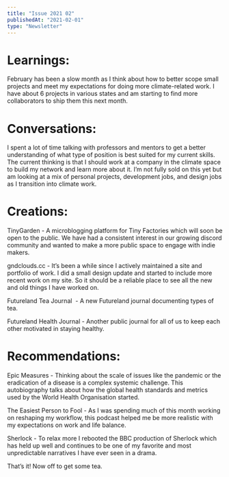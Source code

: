 ```yaml
---
title: "Issue 2021 02"
publishedAt: "2021-02-01"
type: "Newsletter"
---
```


# Learnings:

February has been a slow month as I think about how to better scope small projects and meet my expectations for doing more climate-related work. I have about 6 projects in various states and am starting to find more collaborators to ship them this next month.

# Conversations:

I spent a lot of time talking with professors and mentors to get a better understanding of what type of position is best suited for my current skills. The current thinking is that I should work at a company in the climate space to build my network and learn more about it. I’m not fully sold on this yet but am looking at a mix of personal projects, development jobs, and design jobs as I transition into climate work.

# Creations:

TinyGarden - A microblogging platform for Tiny Factories which will soon be open to the public. We have had a consistent interest in our growing discord community and wanted to make a more public space to engage with indie makers.

gndclouds.cc - It’s been a while since I actively maintained a site and portfolio of work. I did a small design update and started to include more recent work on my site. So it should be a reliable place to see all the new and old things I have worked on.

Futureland Tea Journal  - A new Futureland journal documenting types of tea.

Futureland Health Journal - Another public journal for all of us to keep each other motivated in staying healthy.

# Recommendations:

Epic Measures - Thinking about the scale of issues like the pandemic or the eradication of a disease is a complex systemic challenge. This autobiography talks about how the global health standards and metrics used by the World Health Organisation started.

The Easiest Person to Fool - As I was spending much of this month working on reshaping my workflow, this podcast helped me be more realistic with my expectations on work and life balance.

Sherlock - To relax more I rebooted the BBC production of Sherlock which has held up well and continues to be one of my favorite and most unpredictable narratives I have ever seen in a drama.

That’s it! Now off to get some tea.
